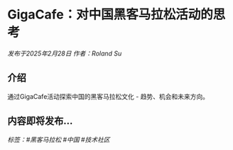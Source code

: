 # GigaCafe：对中国黑客马拉松活动的思考

*发布于2025年2月28日 作者：Roland Su*

## 介绍

通过GigaCafe活动探索中国的黑客马拉松文化 - 趋势、机会和未来方向。

## 内容即将发布...

*标签：#黑客马拉松 #中国 #技术社区* 